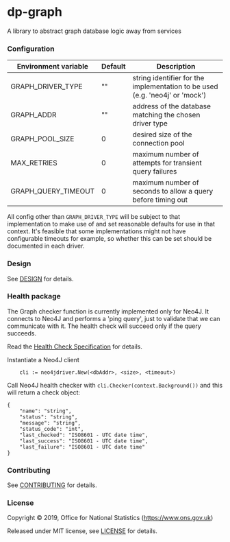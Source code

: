 dp-graph
================

A library to abstract graph database logic away from services

### Configuration

| Environment variable | Default | Description
| -------------------- | ------- | -----------
| GRAPH_DRIVER_TYPE    |   ""    |  string identifier for the implementation to be used (e.g. 'neo4j' or 'mock')
| GRAPH_ADDR           |   ""    |  address of the database matching the chosen driver type
| GRAPH_POOL_SIZE      |   0     |  desired size of the connection pool
| MAX_RETRIES          |   0     |  maximum number of attempts for transient query failures
| GRAPH_QUERY_TIMEOUT  |   0     |  maximum number of seconds to allow a query before timing out

All config other than `GRAPH_DRIVER_TYPE` will be subject to that implementation to make use of
and set reasonable defaults for use in that context. It's feasible that some implementations
might not have configurable timeouts for example, so whether this can be set should be
documented in each driver.

### Design

See [DESIGN](DESIGN-NOTES.md) for details.

### Health package

The Graph checker function is currently implemented only for Neo4J. It connects to Neo4J and performs a 'ping query', just to validate that we can communicate with it. The health check will succeed only if the query succeeds.

Read the [Health Check Specification](https://github.com/ONSdigital/dp/blob/main/standards/HEALTH_CHECK_SPECIFICATION.md) for details.

Instantiate a Neo4J client
```
    cli := neo4jdriver.New(<dbAddr>, <size>, <timeout>)
```

Call Neo4J health checker with `cli.Checker(context.Background())` and this will return a check object:

```
{
    "name": "string",
    "status": "string",
    "message": "string",
    "status_code": "int",
    "last_checked": "ISO8601 - UTC date time",
    "last_success": "ISO8601 - UTC date time",
    "last_failure": "ISO8601 - UTC date time"
}
```

### Contributing

See [CONTRIBUTING](CONTRIBUTING.md) for details.

### License

Copyright © 2019, Office for National Statistics (https://www.ons.gov.uk)

Released under MIT license, see [LICENSE](LICENSE.md) for details.
